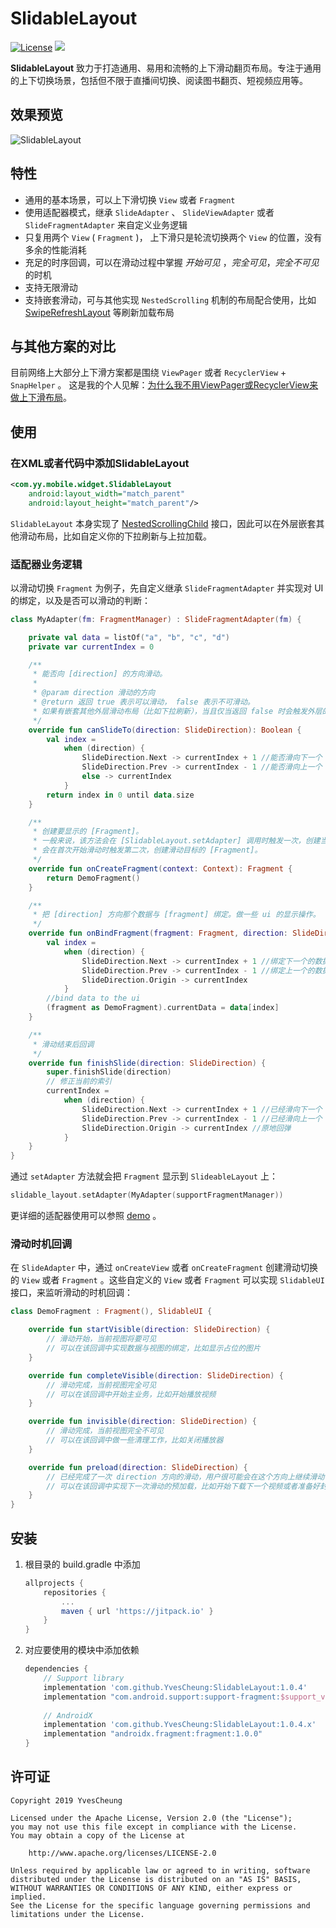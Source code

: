 # SlidableLayout

[![License](https://img.shields.io/badge/License%20-Apache%202-337ab7.svg)](https://www.apache.org/licenses/LICENSE-2.0)  [![](https://jitpack.io/v/YvesCheung/SlidableLayout.svg)](https://jitpack.io/#YvesCheung/SlidableLayout)

**SlidableLayout** 致力于打造通用、易用和流畅的上下滑动翻页布局。专注于通用的上下切换场景，包括但不限于直播间切换、阅读图书翻页、短视频应用等。

## 效果预览

![SlidableLayout][1]

## 特性
- 通用的基本场景，可以上下滑切换 `View` 或者 `Fragment` 
- 使用适配器模式，继承 `SlideAdapter` 、 `SlideViewAdapter` 或者  `SlideFragmentAdapter` 来自定义业务逻辑
- 只复用两个 `View` ( `Fragment` )， 上下滑只是轮流切换两个 `View` 的位置，没有多余的性能消耗
- 充足的时序回调，可以在滑动过程中掌握 *开始可见* ，*完全可见*，*完全不可见* 的时机
- 支持无限滑动
- 支持嵌套滑动，可与其他实现 `NestedScrolling` 机制的布局配合使用，比如 [SwipeRefreshLayout][2] 等刷新加载布局

## 与其他方案的对比
目前网络上大部分上下滑方案都是围绕 `ViewPager` 或者 `RecyclerView` + `SnapHelper` 。
这是我的个人见解：[为什么我不用ViewPager或RecyclerView来做上下滑布局][3]。

## 使用

### 在XML或者代码中添加SlidableLayout
```xml
<com.yy.mobile.widget.SlidableLayout
    android:layout_width="match_parent"
    android:layout_height="match_parent"/>
```

`SlidableLayout` 本身实现了 [NestedScrollingChild][4] 接口，因此可以在外层嵌套其他滑动布局，比如自定义你的下拉刷新与上拉加载。

### 适配器业务逻辑

以滑动切换 `Fragment` 为例子，先自定义继承 `SlideFragmentAdapter` 并实现对 UI 的绑定，以及是否可以滑动的判断：

```kotlin
class MyAdapter(fm: FragmentManager) : SlideFragmentAdapter(fm) {

    private val data = listOf("a", "b", "c", "d")
    private var currentIndex = 0

    /**
     * 能否向 [direction] 的方向滑动。
     *
     * @param direction 滑动的方向
     * @return 返回 true 表示可以滑动， false 表示不可滑动。
     * 如果有嵌套其他外层滑动布局（比如下拉刷新），当且仅当返回 false 时会触发外层的嵌套滑动。
     */
    override fun canSlideTo(direction: SlideDirection): Boolean {
        val index =
            when (direction) {
                SlideDirection.Next -> currentIndex + 1 //能否滑向下一个
                SlideDirection.Prev -> currentIndex - 1 //能否滑向上一个
                else -> currentIndex
            }
        return index in 0 until data.size
    }

    /**
     * 创建要显示的 [Fragment]。
     * 一般来说，该方法会在 [SlidableLayout.setAdapter] 调用时触发一次，创建当前显示的 [Fragment]，
     * 会在首次开始滑动时触发第二次，创建滑动目标的 [Fragment]。
     */
    override fun onCreateFragment(context: Context): Fragment {
        return DemoFragment()
    }

    /**
     * 把 [direction] 方向那个数据与 [fragment] 绑定。做一些 ui 的显示操作。
     */
    override fun onBindFragment(fragment: Fragment, direction: SlideDirection) {
        val index =
            when (direction) {
                SlideDirection.Next -> currentIndex + 1 //绑定下一个的数据
                SlideDirection.Prev -> currentIndex - 1 //绑定上一个的数据
                SlideDirection.Origin -> currentIndex
            }
        //bind data to the ui
        (fragment as DemoFragment).currentData = data[index]
    }

    /**
     * 滑动结束后回调
     */
    override fun finishSlide(direction: SlideDirection) {
        super.finishSlide(direction)
        // 修正当前的索引
        currentIndex =
            when (direction) {
                SlideDirection.Next -> currentIndex + 1 //已经滑向下一个
                SlideDirection.Prev -> currentIndex - 1 //已经滑向上一个
                SlideDirection.Origin -> currentIndex //原地回弹
            }
    }
}
```

通过 `setAdapter` 方法就会把 `Fragment` 显示到 `SlideableLayout` 上：

```kotlin
slidable_layout.setAdapter(MyAdapter(supportFragmentManager))
```

更详细的适配器使用可以参照 [demo][5] 。

### 滑动时机回调

在 `SlideAdapter` 中，通过 `onCreateView` 或者 `onCreateFragment` 创建滑动切换的 `View` 或者 `Fragment` 。这些自定义的 `View` 或者 `Fragment` 可以实现 `SlidableUI` 接口，来监听滑动的时机回调：

```kotlin
class DemoFragment : Fragment(), SlidableUI {

    override fun startVisible(direction: SlideDirection) {
        // 滑动开始，当前视图将要可见
        // 可以在该回调中实现数据与视图的绑定，比如显示占位的图片
    }

    override fun completeVisible(direction: SlideDirection) {
        // 滑动完成，当前视图完全可见
        // 可以在该回调中开始主业务，比如开始播放视频
    }

    override fun invisible(direction: SlideDirection) {
        // 滑动完成，当前视图完全不可见
        // 可以在该回调中做一些清理工作，比如关闭播放器
    }

    override fun preload(direction: SlideDirection) {
        // 已经完成了一次 direction 方向的滑动，用户很可能会在这个方向上继续滑动
        // 可以在该回调中实现下一次滑动的预加载，比如开始下载下一个视频或者准备好封面图
    }
}
```

## 安装
1. 根目录的 build.gradle 中添加
    ```groovy
    allprojects {
    	repositories {
    		...
    		maven { url 'https://jitpack.io' }
    	}
    }
    ```

2. 对应要使用的模块中添加依赖
    ```groovy
    dependencies {
        // Support library
        implementation 'com.github.YvesCheung:SlidableLayout:1.0.4'
        implementation "com.android.support:support-fragment:$support_version"
        
        // AndroidX
        implementation 'com.github.YvesCheung:SlidableLayout:1.0.4.x'
        implementation "androidx.fragment:fragment:1.0.0"
    }
    ```


## 许可证

    Copyright 2019 YvesCheung
    
    Licensed under the Apache License, Version 2.0 (the "License");
    you may not use this file except in compliance with the License.
    You may obtain a copy of the License at
    
        http://www.apache.org/licenses/LICENSE-2.0
    
    Unless required by applicable law or agreed to in writing, software
    distributed under the License is distributed on an "AS IS" BASIS,
    WITHOUT WARRANTIES OR CONDITIONS OF ANY KIND, either express or implied.
    See the License for the specific language governing permissions and
    limitations under the License.


  [1]: https://raw.githubusercontent.com/YvesCheung/SlidableLayout/master/material/slidableLayout.gif
  [2]: https://developer.android.com/reference/android/support/v4/widget/SwipeRefreshLayout
  [3]: https://github.com/YvesCheung/SlidableLayout/blob/master/WhyDontIUseOtherSolution.md
  [4]: https://developer.android.com/reference/android/support/v4/view/NestedScrollingChild
  [5]: https://github.com/YvesCheung/SlidableLayout/tree/master/app/src/main/java/com/yy/mobile/slidablelayout
